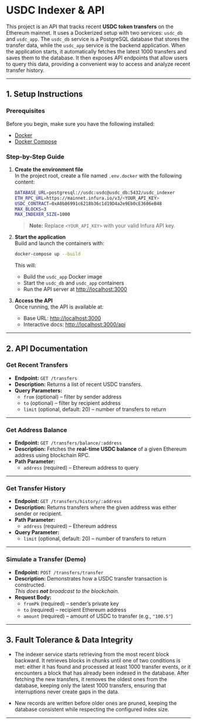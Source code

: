 # **USDC Indexer & API**

This project is an API that tracks recent **USDC token transfers** on the Ethereum mainnet. It uses a Dockerized setup with two services: `usdc_db` and `usdc_app`. The `usdc_db` service is a PostgreSQL database that stores the transfer data, while the `usdc_app` service is the backend application. When the application starts, it automatically fetches the latest 1000 transfers and saves them to the database. It then exposes API endpoints that allow users to query this data, providing a convenient way to access and analyze recent transfer history.

---

## **1. Setup Instructions**

### **Prerequisites**

Before you begin, make sure you have the following installed:

- [Docker](https://www.docker.com/products/docker-desktop)  
- [Docker Compose](https://docs.docker.com/compose/install/)

### **Step-by-Step Guide**

1. **Create the environment file**  
   In the project root, create a file named `.env.docker` with the following content:

   ```bash
   DATABASE_URL=postgresql://usdc:usdc@usdc_db:5432/usdc_indexer
   ETH_RPC_URL=https://mainnet.infura.io/v3/<YOUR_API_KEY>
   USDC_CONTRACT=0xA0b86991c6218b36c1d19D4a2e9Eb0cE3606eB48
   MAX_BLOCKS=3
   MAX_INDEXER_SIZE=1000
   ```

   > **Note:** Replace `<YOUR_API_KEY>` with your valid Infura API key.

2. **Start the application**  
   Build and launch the containers with:

   ```bash
   docker-compose up --build
   ```

   This will:
   - Build the `usdc_app` Docker image  
   - Start the `usdc_db` and `usdc_app` containers  
   - Run the API server at [http://localhost:3000](http://localhost:3000)

3. **Access the API**  
   Once running, the API is available at:

   - Base URL: [http://localhost:3000](http://localhost:3000)  
   - Interactive docs: [http://localhost:3000/api](http://localhost:3000/api)

---

## **2. API Documentation**

### Get Recent Transfers
- **Endpoint:** `GET /transfers`  
- **Description:** Returns a list of recent USDC transfers.  
- **Query Parameters:**  
  - `from` (optional) – filter by sender address  
  - `to` (optional) – filter by recipient address  
  - `limit` (optional, default: 20) – number of transfers to return  

---

### Get Address Balance
- **Endpoint:** `GET /transfers/balance/:address`  
- **Description:** Fetches the **real-time USDC balance** of a given Ethereum address using blockchain RPC.  
- **Path Parameter:**  
  - `address` (required) – Ethereum address to query  

---

### Get Transfer History
- **Endpoint:** `GET /transfers/history/:address`  
- **Description:** Returns transfers where the given address was either sender or recipient.  
- **Path Parameter:**  
  - `address` (required) – Ethereum address  
- **Query Parameter:**  
  - `limit` (optional, default: 20) – number of transfers to return  

---

### Simulate a Transfer (Demo)
- **Endpoint:** `POST /transfers/transfer`  
- **Description:** Demonstrates how a USDC transfer transaction is constructed.  
  *This does **not** broadcast to the blockchain.*  
- **Request Body:**  
  - `fromPk` (required) – sender’s private key  
  - `to` (required) – recipient Ethereum address  
  - `amount` (required) – amount of USDC to transfer (e.g., `"100.5"`)  

---

## **3. Fault Tolerance & Data Integrity**

- The indexer service starts retrieving from the most recent block backward. It retrieves blocks in chunks until one of two conditions is met: either it has found and processed at least 1000 transfer events, or it encounters a block that has already been indexed in the database. After fetching the new transfers, it removes the oldest ones from the database, keeping only the latest 1000 transfers, ensuring that interruptions never create gaps in the data.  

- New records are written before older ones are pruned, keeping the database consistent while respecting the configured index size.  

---

